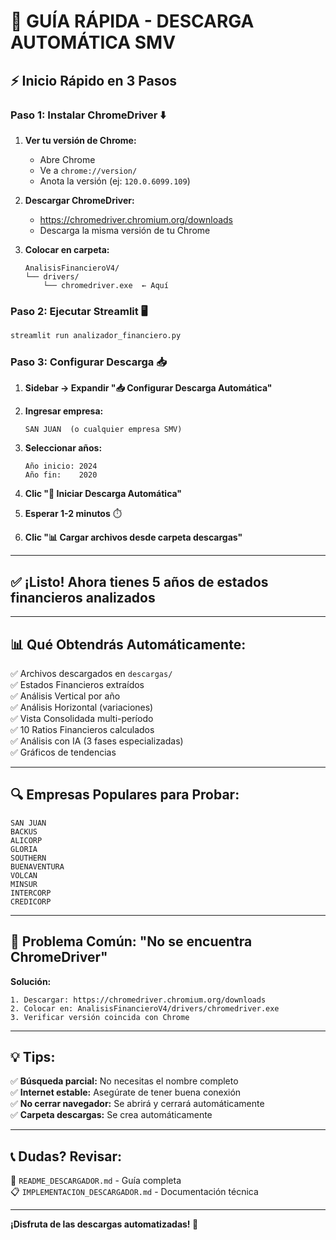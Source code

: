 # 🚀 GUÍA RÁPIDA - DESCARGA AUTOMÁTICA SMV

## ⚡ Inicio Rápido en 3 Pasos

### Paso 1: Instalar ChromeDriver ⬇️

1. **Ver tu versión de Chrome:**
   - Abre Chrome
   - Ve a `chrome://version/`
   - Anota la versión (ej: `120.0.6099.109`)

2. **Descargar ChromeDriver:**
   - https://chromedriver.chromium.org/downloads
   - Descarga la misma versión de tu Chrome

3. **Colocar en carpeta:**
   ```
   AnalisisFinancieroV4/
   └── drivers/
       └── chromedriver.exe  ← Aquí
   ```

### Paso 2: Ejecutar Streamlit 🖥️

```bash
streamlit run analizador_financiero.py
```

### Paso 3: Configurar Descarga 📥

1. **Sidebar → Expandir "📥 Configurar Descarga Automática"**

2. **Ingresar empresa:**
   ```
   SAN JUAN  (o cualquier empresa SMV)
   ```

3. **Seleccionar años:**
   ```
   Año inicio: 2024
   Año fin:    2020
   ```

4. **Clic "🚀 Iniciar Descarga Automática"**

5. **Esperar 1-2 minutos** ⏱️

6. **Clic "📊 Cargar archivos desde carpeta descargas"**

---

## ✅ ¡Listo! Ahora tienes 5 años de estados financieros analizados

---

## 📊 Qué Obtendrás Automáticamente:

✅ Archivos descargados en `descargas/`  
✅ Estados Financieros extraídos  
✅ Análisis Vertical por año  
✅ Análisis Horizontal (variaciones)  
✅ Vista Consolidada multi-período  
✅ 10 Ratios Financieros calculados  
✅ Análisis con IA (3 fases especializadas)  
✅ Gráficos de tendencias  

---

## 🔍 Empresas Populares para Probar:

```
SAN JUAN
BACKUS
ALICORP
GLORIA
SOUTHERN
BUENAVENTURA
VOLCAN
MINSUR
INTERCORP
CREDICORP
```

---

## 🐛 Problema Común: "No se encuentra ChromeDriver"

**Solución:**
```
1. Descargar: https://chromedriver.chromium.org/downloads
2. Colocar en: AnalisisFinancieroV4/drivers/chromedriver.exe
3. Verificar versión coincida con Chrome
```

---

## 💡 Tips:

✅ **Búsqueda parcial:** No necesitas el nombre completo  
✅ **Internet estable:** Asegúrate de tener buena conexión  
✅ **No cerrar navegador:** Se abrirá y cerrará automáticamente  
✅ **Carpeta descargas:** Se crea automáticamente  

---

## 📞 Dudas? Revisar:

📖 `README_DESCARGADOR.md` - Guía completa  
📋 `IMPLEMENTACION_DESCARGADOR.md` - Documentación técnica  

---

**¡Disfruta de las descargas automatizadas! 🎉**
